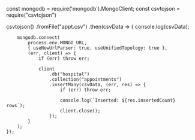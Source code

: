 const mongodb = require('mongodb').MongoClient;
const csvtojson = require("csvtojson")

csvtojson()
    .fromFile("appt.csv")
    .then(csvData => {
        console.log(csvData);

        mongodb.connect(
            process.env.MONGO_URL,
            { useNewUrlParser: true, useUnifiedTopology: true },
            (err, client) => {
                if (err) throw err;

                client
                    .db("hospital")
                    .collection("appointments")
                    .insertMany(csvData, (err, res) => {
                        if (err) throw err;

                        console.log(`Inserted: ${res.insertedCount} rows`);
                        client.close();
                    });
            }
        );
    });

